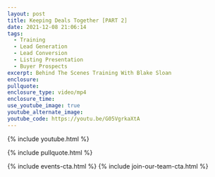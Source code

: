 ```yaml
---
layout: post
title: Keeping Deals Together [PART 2]
date: 2021-12-08 21:06:14
tags:
  - Training
  - Lead Generation
  - Lead Conversion
  - Listing Presentation
  - Buyer Prospects
excerpt: Behind The Scenes Training With Blake Sloan
enclosure:
pullquote:
enclosure_type: video/mp4
enclosure_time:
use_youtube_image: true
youtube_alternate_image:
youtube_code: https://youtu.be/G05VgrkaXtA
---
```

{% include youtube.html %}

{% include pullquote.html %}

{% include events-cta.html %} {% include join-our-team-cta.html %}
